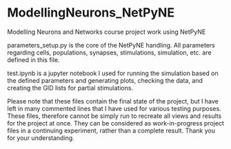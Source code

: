 # ModellingNeurons_NetPyNE
Modelling Neurons and Networks course project work using NetPyNE

parameters_setup.py is the core of the NetPyNE handling. All parameters regarding cells, populations, synapses, stimulations, simulation, etc. are defined in this file.

test.ipynb is a jupyter notebook I used for running the simulation based on the defined parameters and generating plots, checking the data, and creating the GID lists for partial stimulations.


Please note that these files contain the final state of the project, but I have left in many commented lines that I have used for various testing purposes. These files, therefore cannot be simply run to recreate all views and results for the project at once. They can be considered as work-in-progress project files in a continuing experiment, rather than a complete result. Thank you for your understanding.
